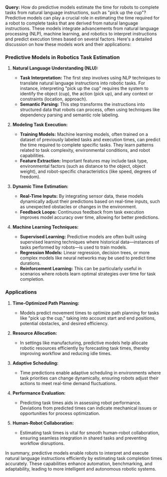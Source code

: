 **Query:** How do predictive models estimate the time for robots to complete tasks from natural language instructions, such as "pick up the cup"?Predictive models can play a crucial role in estimating the time required for a robot to complete tasks that are derived from natural language instructions. These models integrate advancements from natural language processing (NLP), machine learning, and robotics to interpret instructions and predict execution times based on several factors. Here's a detailed discussion on how these models work and their applications:

### Predictive Models in Robotics Task Estimation

1. **Natural Language Understanding (NLU):**
   - **Task Interpretation:** The first step involves using NLP techniques to translate natural language instructions into robotic tasks. For instance, interpreting "pick up the cup" requires the system to identify the object (cup), the action (pick up), and any context or constraints (location, approach).
   - **Semantic Parsing:** This step transforms the instructions into structured data that robots can process, often using techniques like dependency parsing and semantic role labeling.

2. **Modeling Task Execution:**
   - **Training Models:** Machine learning models, often trained on a dataset of previously labeled tasks and execution times, can predict the time required to complete specific tasks. They learn patterns related to task complexity, environmental conditions, and robot capabilities.
   - **Feature Extraction:** Important features may include task type, environmental factors (such as distance to the object, object weight), and robot-specific characteristics (like speed, degrees of freedom).

3. **Dynamic Time Estimation:**
   - **Real-Time Inputs:** By integrating sensor data, these models dynamically adjust their predictions based on real-time inputs, such as unexpected obstacles or changes in the environment.
   - **Feedback Loops:** Continuous feedback from task execution improves model accuracy over time, allowing for better predictions.

4. **Machine Learning Techniques:**
   - **Supervised Learning:** Predictive models are often built using supervised learning techniques where historical data—instances of tasks performed by robots—is used to train models.
   - **Regression Models:** Linear regression, decision trees, or more complex models like neural networks may be used to predict time durations.
   - **Reinforcement Learning:** This can be particularly useful in scenarios where robots learn optimal strategies over time for task completion.

### Applications

1. **Time-Optimized Path Planning:**
   - Models predict movement times to optimize path planning for tasks like "pick up the cup," taking into account start and end positions, potential obstacles, and desired efficiency.

2. **Resource Allocation:**
   - In settings like manufacturing, predictive models help allocate robotic resources efficiently by forecasting task times, thereby improving workflow and reducing idle times.

3. **Adaptive Scheduling:**
   - Time predictions enable adaptive scheduling in environments where task priorities can change dynamically, ensuring robots adjust their actions to meet real-time demand fluctuations.

4. **Performance Evaluation:**
   - Predicting task times aids in assessing robot performance. Deviations from predicted times can indicate mechanical issues or opportunities for process optimization.

5. **Human-Robot Collaboration:**
   - Estimating task times is vital for smooth human-robot collaboration, ensuring seamless integration in shared tasks and preventing workflow disruptions.

In summary, predictive models enable robots to interpret and execute natural language instructions efficiently by estimating task completion times accurately. These capabilities enhance automation, benchmarking, and adaptability, leading to more intelligent and autonomous robotic systems.